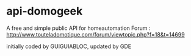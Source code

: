 api-domogeek
============

A free and simple public API for homeautomation
Forum : http://www.touteladomotique.com/forum/viewtopic.php?f=18&t=14699

initially coded by GUIGUIABLOC, updated by GDE
